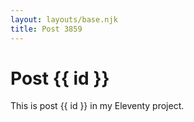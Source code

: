 ```yaml
---
layout: layouts/base.njk
title: Post 3859
---
```


# Post {{ id }}

This is post {{ id }} in my Eleventy project.
